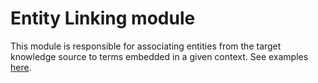 # Entity Linking module

This module is responsible for associating entities from the target knowledge source to terms embedded in a given context. See examples [here](./examples/entity_resolution.ipynb).